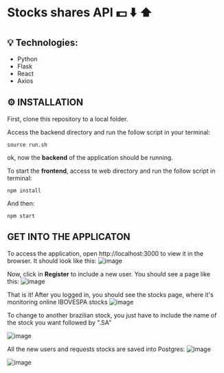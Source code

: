 # Stocks shares API :dollar: :arrow_down: :arrow_up:

## :bulb: Technologies:
- Python
- Flask
- React
- Axios

## :gear: INSTALLATION
First, clone this repository to a local folder.

Access the backend directory and run the follow script in your terminal:
```
source run.sh
```
ok, now the **backend** of the application should be running.

To start the **frontend**, access te web directory and run the follow script in terminal:
```
npm install
```

And then:
```
npm start
```

## GET INTO THE APPLICATON
To access the application, open http://localhost:3000 to view it in the browser.
It should look like this:
![image](https://user-images.githubusercontent.com/52433168/75366524-a2a42e80-589d-11ea-8fc2-c08c2883b4ee.png)


Now, click in **Register** to include a new user.
You should see a page like this:
![image](https://user-images.githubusercontent.com/52433168/75367212-bb611400-589e-11ea-9d9f-4b69a268c308.png)

That is it!
After you logged in, you should see the stocks page, where it's monitoring online IBOVESPA stocks
![image](https://user-images.githubusercontent.com/52433168/75367451-1abf2400-589f-11ea-907f-bc94ffdb8f60.png)


To change to another brazilian stock, you just have to include the name of the stock you want followed by ".SA"

![image](https://user-images.githubusercontent.com/52433168/75367626-61ad1980-589f-11ea-8f42-630a180cfa24.png)

All the new users and requests stocks are saved into Postgres:
![image](https://user-images.githubusercontent.com/52433168/75367832-a6d14b80-589f-11ea-8a5f-d32f9e614094.png)

![image](https://user-images.githubusercontent.com/52433168/75368050-ed26aa80-589f-11ea-8867-d3c4e3aac787.png)
